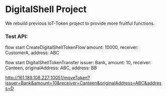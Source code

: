 # DigitalShell Project

We rebuild previous IoT-Token project to provide more fruitful functions.

### Test API:

flow start CreateDigitalShellTokenFlow amount: 10000, receiver: CustomerA, address: ABC

flow start DigitalShellTokenTransfer issuer: Bank, amount: 10, receiver: Canteen, originalAddress: ABC, address: BB

http://161.189.108.227:10051/moveToken?issuer=Bank&amount=10&receiver=Canteen&originalAddress=ABC&address=D

